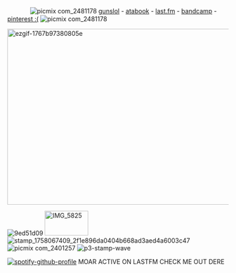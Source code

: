 
ㅤㅤㅤㅤ![picmix com_2481178](https://github.com/user-attachments/assets/f9b66f4d-2e3a-4f9a-a544-cee852e86d60)
[gunslol](http://guns.lol/boyrot) - [atabook](https://prophetoffalsehope.atabook.org/) - [last.fm](https://www.last.fm/user/corpsehem) - [bandcamp](https://bandcamp.com/rottedwound) - [pinterest :(](https://www.pinterest.com/boyrotted/_profile/) ![picmix com_2481178](https://github.com/user-attachments/assets/f9b66f4d-2e3a-4f9a-a544-cee852e86d60)



<img width="549" height="400" alt="ezgif-1767b97380805e" src="https://github.com/user-attachments/assets/bfa6af88-2b52-434b-911b-20dda24adb18" />


 ![9ed51d09](https://github.com/user-attachments/assets/1f0e881d-0776-4fbc-b221-0f8ae654ea08) <img width="99" height="56" alt="IMG_5825" src="https://github.com/user-attachments/assets/22f4f610-9bfc-4de9-8891-6d5d2ba5728e" /> ![stamp_1758067409_2f1e896da0404b668ad3aed4a6003c47](https://github.com/user-attachments/assets/39ace94e-2dfd-4605-9991-e26d5d20061f) ![picmix com_2401257](https://github.com/user-attachments/assets/65783a86-314b-4496-868a-8516e9e44ec9) ![p3-stamp-wave](https://github.com/user-attachments/assets/204ce5e7-7d03-4d4f-8c40-cb98d572a783)

 


[![spotify-github-profile](https://spotify-github-profile.kittinanx.com/api/view?uid=31iydpcy5qoohkge2fdzy2oukuvy&cover_image=true&theme=novatorem&show_offline=false&background_color=121212&interchange=false&bar_color=595959&bar_color_cover=false)](https://github.com/kittinan/spotify-github-profile) MOAR ACTIVE ON LASTFM CHECK ME OUT DERE




































